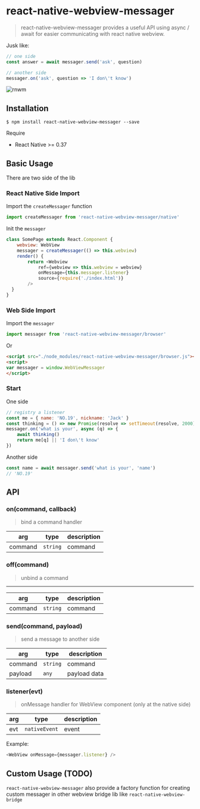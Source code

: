 # react-native-webview-messager

> react-native-webview-messager provides a useful API using async / await for easier communicating with react native webview. 

Jusk like:

``` javascript
// one side
const answer = await messager.send('ask', question) 

// another side
messager.on('ask', question => 'I don\'t know')
```

![rnwm](https://cloud.githubusercontent.com/assets/5719833/20641896/1fb6431c-b43d-11e6-83ec-3fe78e49220f.gif)

## Installation

```
$ npm install react-native-webview-messager --save
```

Require

- React Native >= 0.37

## Basic Usage

There are two side of the lib

### React Native Side Import

Import the `createMessager` function

``` javascript
import createMessager from 'react-native-webview-messager/native'
```

Init the `messager`

``` javascript
class SomePage extends React.Component {
    webview: WebView
    messager = createMessager(() => this.webview)
    render() {
        return <Webview
            ref={webview => this.webview = webview}
            onMessage={this.messager.listener}
            source={require('./index.html')}
        />	
  }
}

```

### Web Side Import 

Import the `messager`

``` javascript
import messager from 'react-native-webview-messager/browser'
```

Or 

``` html
<script src="./node_modules/react-native-webview-messager/browser.js"></script>
<script>
var messager = window.WebViewMessager
</script>
```


### Start

One side

``` javascript
// registry a listener
const me = { name: 'NO.19', nickname: 'Jack' }
const thinking = () => new Promise(resolve => setTimeout(resolve, 2000))
messager.on('what is your', async (q) => {
    await thinking()
    return me[q] || 'I don\'t know'
}) 
```

Another side

``` javascript
const name = await messager.send('what is your', 'name')
// 'NO.19'
```


## API

### on(command, callback)

> bind a command handler

| arg | type | description |
| -- | -- | -- |
| command | `string` | command |


### off(command)

> unbind a command

---

| arg | type | description |
| -- | -- | -- |
| command | `string` | command |

### send(command, payload)

> send a message to another side


| arg | type | description |
| -- | -- | -- |
| command | `string` | command |
| payload | `any` | payload data |

### listener(evt)

> onMessage handler for WebView component (only at the native side)

| arg | type | description |
| -- | -- | -- |
| evt | `nativeEvent` | event |

Example:

``` javascript
<WebView onMessage={messager.listener} />
```

## Custom Usage (TODO)

`react-native-webview-messager` also provide a factory function for creating custom messager in other webview bridge lib like `react-native-webview-bridge`










